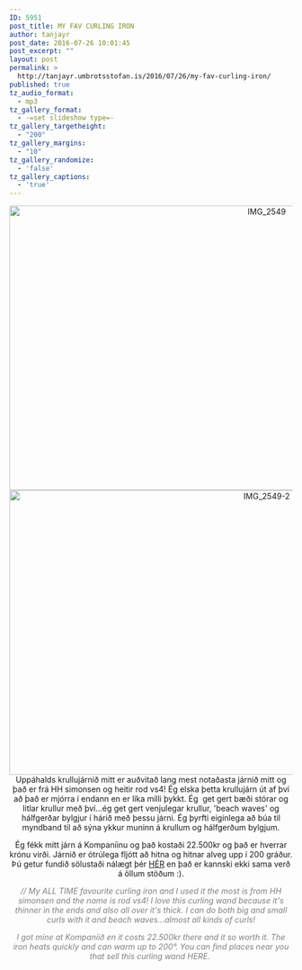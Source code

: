 ```yaml
---
ID: 5951
post_title: MY FAV CURLING IRON
author: tanjayr
post_date: 2016-07-26 10:01:45
post_excerpt: ""
layout: post
permalink: >
  http://tanjayr.umbrotsstofan.is/2016/07/26/my-fav-curling-iron/
published: true
tz_audio_format:
  - mp3
tz_gallery_format:
  - -=set slideshow type=-
tz_gallery_targetheight:
  - "200"
tz_gallery_margins:
  - "10"
tz_gallery_randomize:
  - 'false'
tz_gallery_captions:
  - 'true'
---
```

<p style="text-align: center;"><img class="aligncenter size-large wp-image-5955" src="http://www.tanjayr.com/wp-content/uploads/2016/07/IMG_2549-1024x576.jpg" alt="IMG_2549" width="900" height="506" />
<img class="aligncenter size-large wp-image-5956" src="http://www.tanjayr.com/wp-content/uploads/2016/07/IMG_2549-2-1024x576.jpg" alt="IMG_2549-2" width="900" height="506" />Uppáhalds krullujárnið mitt er auðvitað lang mest notaðasta járnið mitt og það er frá HH simonsen og heitir rod vs4! Ég elska þetta krullujárn út af því að það er mjórra í endann en er líka milli þykkt. Ég  get gert bæði stórar og litlar krullur með því...ég get gert venjulegar krullur, 'beach waves' og hálfgerðar bylgjur í hárið með þessu járni. Ég þyrfti eiginlega að búa til myndband til að sýna ykkur muninn á krullum og hálfgerðum bylgjum.</p>
<p style="text-align: center;">Ég fékk mitt járn á Kompaníinu og það kostaði 22.500kr og það er hverrar krónu virði. Járnið er ótrúlega fljótt að hitna og hitnar alveg upp í 200 gráður. Þú getur fundið sölustaði nálægt þér <a href="http://bpro.is/page/hh-simonsen-solustadir" target="_blank">HÉR</a> en það er kannski ekki sama verð á öllum stöðum :).</p>
<p style="text-align: center;"><em><span style="color: #808080;">// My ALL TIME favourite curling iron and I used it the most is from HH simonsen and the name is rod vs4! I love this curling wand because it's thinner in the ends and also all over it's thick. I can do both big and small curls with it and beach waves...almost all kinds of curls!</span></em></p>
<p style="text-align: center;"><em><span style="color: #808080;">I got mine at Kompaníið en it costs 22.500kr there and it so worth it. The iron heats quickly and can warm up to 200°. You can find places near you that sell this curling wand HERE. </span></em></p>